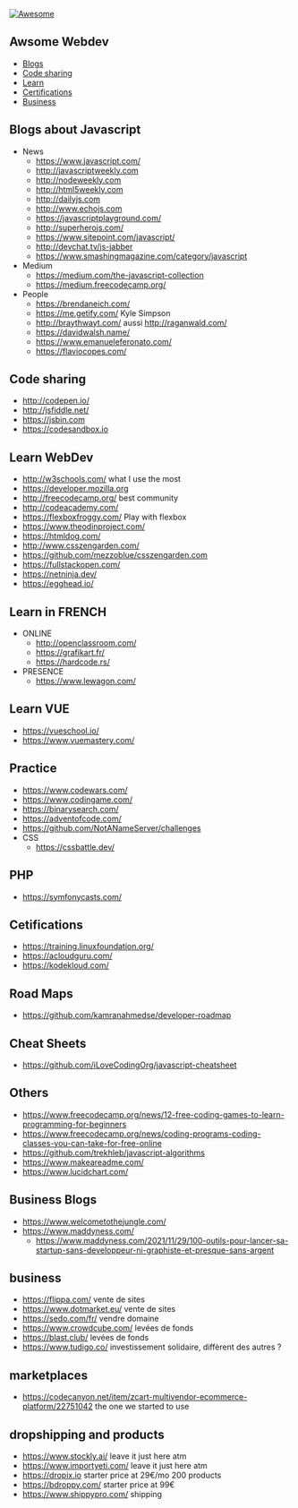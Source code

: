 [![Awesome](https://cdn.rawgit.com/sindresorhus/awesome/d7305f38d29fed78fa85652e3a63e154dd8e8829/media/badge.svg)](https://github.com/sindresorhus/awesome)

Awsome Webdev
---

* [Blogs](#blogs-about-javascript)
* [Code sharing](#code-sharing)
* [Learn](#learn-webdev)
* [Certifications](#cetifications)
* [Business](#business)

Blogs about Javascript
----
- News
  - https://www.javascript.com/
  - http://javascriptweekly.com
  - http://nodeweekly.com
  - http://html5weekly.com
  - http://dailyjs.com
  - http://www.echojs.com
  - https://javascriptplayground.com/
  - http://superherojs.com/
  - https://www.sitepoint.com/javascript/
  - http://devchat.tv/js-jabber  
  - https://www.smashingmagazine.com/category/javascript
- Medium
  - https://medium.com/the-javascript-collection
  - https://medium.freecodecamp.org/
- People
  - https://brendaneich.com/
  - https://me.getify.com/ Kyle Simpson
  - http://braythwayt.com/ aussi http://raganwald.com/
  - https://davidwalsh.name/
  - https://www.emanueleferonato.com/
  - https://flaviocopes.com/

Code sharing
----
- http://codepen.io/
- http://jsfiddle.net/
- https://jsbin.com
- https://codesandbox.io

Learn WebDev
----
- http://w3schools.com/ what I use the most
- https://developer.mozilla.org
- http://freecodecamp.org/ best community
- http://codeacademy.com/
- https://flexboxfroggy.com/ Play with flexbox
- https://www.theodinproject.com/
- https://htmldog.com/
- http://www.csszengarden.com/
- https://github.com/mezzoblue/csszengarden.com
- https://fullstackopen.com/
- https://netninja.dev/
- https://egghead.io/

Learn in FRENCH
---

- ONLINE
  - http://openclassroom.com/
  - https://grafikart.fr/
  - https://hardcode.rs/
- PRESENCE
  - https://www.lewagon.com/
  
Learn VUE
---
- https://vueschool.io/
- https://www.vuemastery.com/

Practice
----
- https://www.codewars.com/
- https://www.codingame.com/
- https://binarysearch.com/
- https://adventofcode.com/
- https://github.com/NotANameServer/challenges
- CSS
  - https://cssbattle.dev/

PHP
---
- https://symfonycasts.com/

Cetifications
---
- https://training.linuxfoundation.org/
- https://acloudguru.com/
- https://kodekloud.com/

Road Maps
----
- https://github.com/kamranahmedse/developer-roadmap

Cheat Sheets
----
- https://github.com/iLoveCodingOrg/javascript-cheatsheet

Others
----
- https://www.freecodecamp.org/news/12-free-coding-games-to-learn-programming-for-beginners
- https://www.freecodecamp.org/news/coding-programs-coding-classes-you-can-take-for-free-online
- https://github.com/trekhleb/javascript-algorithms
- https://www.makeareadme.com/
- https://www.lucidchart.com/

Business Blogs
---
- https://www.welcometothejungle.com/
- https://www.maddyness.com/
  - https://www.maddyness.com/2021/11/29/100-outils-pour-lancer-sa-startup-sans-developpeur-ni-graphiste-et-presque-sans-argent

business
---

- https://flippa.com/ vente de sites
- https://www.dotmarket.eu/ vente de sites
- https://sedo.com/fr/ vendre domaine
- https://www.crowdcube.com/ levées de fonds
- https://blast.club/ levées de fonds
- https://www.tudigo.co/ investissement solidaire, diffèrent des autres ?

marketplaces
---

- https://codecanyon.net/item/zcart-multivendor-ecommerce-platform/22751042 the one we started to use

dropshipping and products
---

- https://www.stockly.ai/ leave it just here atm
- https://www.importyeti.com/ leave it just here atm
- https://dropix.io starter price at 29€/mo 200 products
- https://bdroppy.com/ starter price at 99€
- https://www.shippypro.com/ shipping

